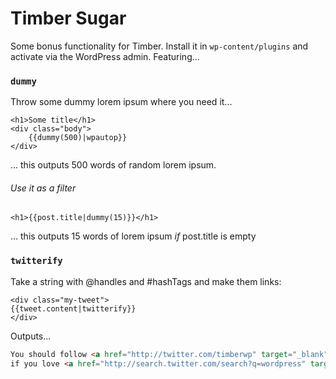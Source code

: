 Timber Sugar
============

Some bonus functionality for Timber. Install it in `wp-content/plugins` and activate via the WordPress admin. Featuring...

### `dummy`

Throw some dummy lorem ipsum where you need it...
```html+django
<h1>Some title</h1>
<div class="body">
	{{dummy(500)|wpautop}}
</div>
```
... this outputs 500 words of random lorem ipsum.

###### Use it as a filter
```html+django
<h1>{{post.title|dummy(15)}}</h1>
```
... this outputs 15 words of lorem ipsum _if_ post.title is empty

### `twitterify`

Take a string with @handles and #hashTags and make them links:

```html+django
<div class="my-tweet">
{{tweet.content|twitterify}}
</div>
```

Outputs...

```html
You should follow <a href="http://twitter.com/timberwp" target="_blank">@TimberWP</a>
if you love <a href="http://search.twitter.com/search?q=wordpress" target="_blank">#wordpress</a>
```
